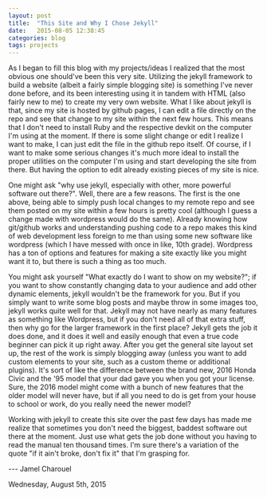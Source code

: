 ```yaml
---
layout: post
title:  "This Site and Why I Chose Jekyll"
date:   2015-08-05 12:38:45
categories: blog
tags: projects
---
```


As I began to fill this blog with my projects/ideas I realized that the most obvious one should've been this very site. Utilizing the jekyll framework to build a website (albeit a fairly simple blogging site) is something I've never done before, and its been interesting using it in tandem with HTML (also fairly new to me) to create my very own website. What I like about jekyll is that, since my site is hosted by github pages, I can edit a file directly on the repo and see that change to my site within the next few hours. This means that I don't need to install Ruby and the respective devkit on the computer I'm using at the moment. If there is some slight change or edit I realize I want to make, I can just edit the file in the github repo itself. Of course, if I want to make some serious changes it's much more ideal to install the proper utilities on the computer I'm using and start developing the site from there. But having the option to edit already existing pieces of my site is nice. 

One might ask "why use jekyll, especially with other, more powerful software out there?". Well, there are a few reasons. The first is the one above, being able to simply push local changes to my remote repo and see them posted on my site within a few hours is pretty cool (although I guess a change made with wordpress would do the same). Already knowing how git/github works and understanding pushing code to a repo makes this kind of web development less foreign to me than using some new software like wordpress (which I have messed with once in like, 10th grade). Wordpress has a ton of options and features for making a site exactly like you might want it to, but there is such a thing as too much. 

You might ask yourself "What exactly do I want to show on my website?"; if you want to show constantly changing data to your audience and add other dynamic elements, jekyll wouldn't be the framework for you. But if you simply want to write some blog posts and maybe throw in some images too, jekyll works quite well for that. Jekyll may not have nearly as many features as something like Wordpress, but if you don't need all of that extra stuff, then why go for the larger framework in the first place? Jekyll gets the job it does done, and it does it well and easily enough that even a true code beginner can pick it up right away. After you get the general site layout set up, the rest of the work is simply blogging away (unless you want to add custom elements to your site, such as a custom theme or additional plugins). It's sort of like the difference between the brand new, 2016 Honda Civic and the '95 model that your dad gave you when you got your license. Sure, the 2016 model might come with a bunch of new features that the older model will never have, but if all you need to do is get from your house to school or work, do you really need the newer model? 

Working with jekyll to create this site over the past few days has made me realize that sometimes you don't need the biggest, baddest software out there at the moment. Just use what gets the job done without you having to read the manual ten thousand times. I'm sure there's a variation of the quote "if it ain't broke, don't fix it" that I'm grasping for.

--- Jamel Charouel

Wednesday, August 5th, 2015